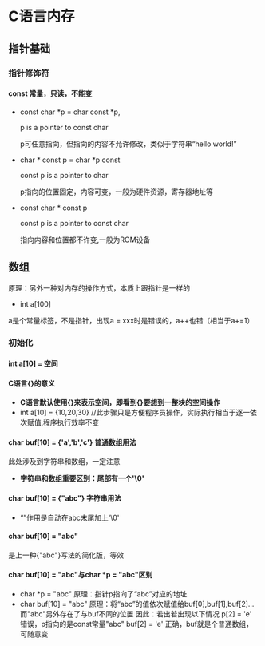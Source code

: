 # C语言内存

## 指针基础

### 指针修饰符
#### const    常量，只读，不能变

- const char *p = char const *p,

    p is a pointer to const char

    p可任意指向，但指向的内容不允许修改，类似于字符串“hello world!”

- char * const p = char *p const

    const p is a pointer to char

    p指向的位置固定，内容可变，一般为硬件资源，寄存器地址等

- const char * const p

    const p is a pointer to const char

    指向内容和位置都不许变,一般为ROM设备

## 数组

原理：另外一种对内存的操作方式，本质上跟指针是一样的

- int a[100]

a是个常量标签，不是指针，出现a = xxx时是错误的，a++也错（相当于a+=1）
### 初始化
#### int a[10] = 空间 
#### C语言{}的意义
- **C语言默认使用{}来表示空间，即看到{}要想到一整块的空间操作**
- int a[10] = {10,20,30}	//此步骤只是方便程序员操作，实际执行相当于逐一依次赋值,程序执行效率不变

#### char buf[10] = {'a','b','c'}	普通数组用法
此处涉及到字符串和数组，一定注意
- **字符串和数组重要区别：尾部有一个'\0'**

#### char buf[10] = {"abc"}	字符串用法
- “”作用是自动在abc末尾加上‘\0'

#### char buf[10] = "abc"
是上一种{"abc"}写法的简化版，等效

#### char buf[10] = "abc"与char *p = "abc"区别
- char *p = "abc"
原理：指针p指向了“abc”对应的地址
- char buf[10] = "abc"
原理：将“abc”的值依次赋值给buf[0],buf[1],buf[2]...而"abc"另外存在了与buf不同的位置
因此：若出若出现以下情况
p[2] = 'e'	错误，p指向的是const常量"abc"
buf[2] = 'e'	正确，buf就是个普通数组，可随意变